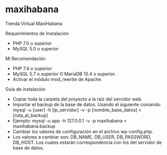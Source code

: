 # maxihabana
Tienda Virtual MaxiHabana


Requerimientos de Instalación
- PHP 7.0 o superior
- MySQL 5.0 o superior

Mi Recomendación
- PHP 7.4 o superior
- MySQL 5.7 o superior O MariaDB 10.4 o superior.
- Activar el módulo mod_rewrite de Apache.

Guía de instalación
- Copiar toda la carpeta del proyecto a la raíz del servidor web.
- Importar el backup de la base de datos. Usando el siguiente comando: mysql -u [user] -h [ip_servidor] -v -p [nombte_base_datos] < [ruta_al_backup]
- Ejemplo: mysql -u app -h 127.0.0.1 -v -p maxihabana < maxihabana.backup
- Cambiar los valores de configuración en el archivo wp-config.php.
- Los valores a cambiar son: DB_NAME, DB_USER, DB_PASSWORD, DB_HOST. Los cuales estarán correspondencia con los del servidor de base de datos.